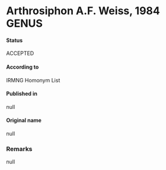 # Arthrosiphon A.F. Weiss, 1984 GENUS

#### Status
ACCEPTED

#### According to
IRMNG Homonym List

#### Published in
null

#### Original name
null

### Remarks
null